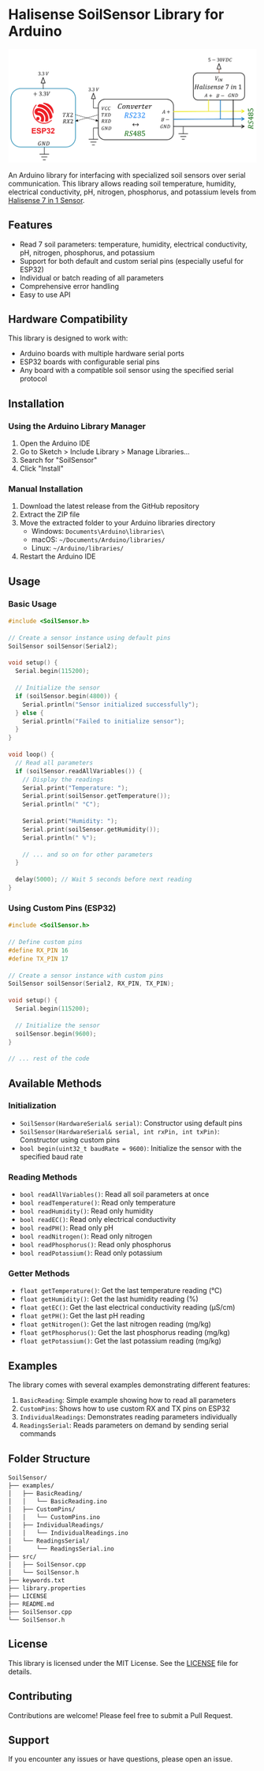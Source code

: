 # Halisense SoilSensor Library for Arduino

![alt text](https://github.com/dvelaren/Halisense_SoilSensor/blob/main/resources/architecture.png?raw=true)

An Arduino library for interfacing with specialized soil sensors over serial communication. This library allows reading soil temperature, humidity, electrical conductivity, pH, nitrogen, phosphorus, and potassium levels from [Halisense 7 in 1 Sensor](https://www.jxct-iot.com/product/showproduct.php?id=197).

## Features

- Read 7 soil parameters: temperature, humidity, electrical conductivity, pH, nitrogen, phosphorus, and potassium
- Support for both default and custom serial pins (especially useful for ESP32)
- Individual or batch reading of all parameters
- Comprehensive error handling
- Easy to use API

## Hardware Compatibility

This library is designed to work with:

- Arduino boards with multiple hardware serial ports
- ESP32 boards with configurable serial pins
- Any board with a compatible soil sensor using the specified serial protocol

## Installation

### Using the Arduino Library Manager

1. Open the Arduino IDE
2. Go to Sketch > Include Library > Manage Libraries...
3. Search for "SoilSensor"
4. Click "Install"

### Manual Installation

1. Download the latest release from the GitHub repository
2. Extract the ZIP file
3. Move the extracted folder to your Arduino libraries directory
   - Windows: `Documents\Arduino\libraries\`
   - macOS: `~/Documents/Arduino/libraries/`
   - Linux: `~/Arduino/libraries/`
4. Restart the Arduino IDE

## Usage

### Basic Usage

```cpp
#include <SoilSensor.h>

// Create a sensor instance using default pins
SoilSensor soilSensor(Serial2);

void setup() {
  Serial.begin(115200);

  // Initialize the sensor
  if (soilSensor.begin(4800)) {
    Serial.println("Sensor initialized successfully");
  } else {
    Serial.println("Failed to initialize sensor");
  }
}

void loop() {
  // Read all parameters
  if (soilSensor.readAllVariables()) {
    // Display the readings
    Serial.print("Temperature: ");
    Serial.print(soilSensor.getTemperature());
    Serial.println(" °C");

    Serial.print("Humidity: ");
    Serial.print(soilSensor.getHumidity());
    Serial.println(" %");

    // ... and so on for other parameters
  }

  delay(5000); // Wait 5 seconds before next reading
}
```

### Using Custom Pins (ESP32)

```cpp
#include <SoilSensor.h>

// Define custom pins
#define RX_PIN 16
#define TX_PIN 17

// Create a sensor instance with custom pins
SoilSensor soilSensor(Serial2, RX_PIN, TX_PIN);

void setup() {
  Serial.begin(115200);

  // Initialize the sensor
  soilSensor.begin(9600);
}

// ... rest of the code
```

## Available Methods

### Initialization

- `SoilSensor(HardwareSerial& serial)`: Constructor using default pins
- `SoilSensor(HardwareSerial& serial, int rxPin, int txPin)`: Constructor using custom pins
- `bool begin(uint32_t baudRate = 9600)`: Initialize the sensor with the specified baud rate

### Reading Methods

- `bool readAllVariables()`: Read all soil parameters at once
- `bool readTemperature()`: Read only temperature
- `bool readHumidity()`: Read only humidity
- `bool readEC()`: Read only electrical conductivity
- `bool readPH()`: Read only pH
- `bool readNitrogen()`: Read only nitrogen
- `bool readPhosphorus()`: Read only phosphorus
- `bool readPotassium()`: Read only potassium

### Getter Methods

- `float getTemperature()`: Get the last temperature reading (°C)
- `float getHumidity()`: Get the last humidity reading (%)
- `float getEC()`: Get the last electrical conductivity reading (µS/cm)
- `float getPH()`: Get the last pH reading
- `float getNitrogen()`: Get the last nitrogen reading (mg/kg)
- `float getPhosphorus()`: Get the last phosphorus reading (mg/kg)
- `float getPotassium()`: Get the last potassium reading (mg/kg)

## Examples

The library comes with several examples demonstrating different features:

1. `BasicReading`: Simple example showing how to read all parameters
2. `CustomPins`: Shows how to use custom RX and TX pins on ESP32
3. `IndividualReadings`: Demonstrates reading parameters individually
4. `ReadingsSerial`: Reads parameters on demand by sending serial commands

## Folder Structure

```
SoilSensor/
├── examples/
│   ├── BasicReading/
│   │   └── BasicReading.ino
│   ├── CustomPins/
│   │   └── CustomPins.ino
│   ├── IndividualReadings/
│   │   └── IndividualReadings.ino
│   └── ReadingsSerial/
│       └── ReadingsSerial.ino
├── src/
│   ├── SoilSensor.cpp
│   └── SoilSensor.h
├── keywords.txt
├── library.properties
├── LICENSE
├── README.md
├── SoilSensor.cpp
└── SoilSensor.h
```

## License

This library is licensed under the MIT License. See the [LICENSE](LICENSE) file for details.

## Contributing

Contributions are welcome! Please feel free to submit a Pull Request.

## Support

If you encounter any issues or have questions, please open an issue.
